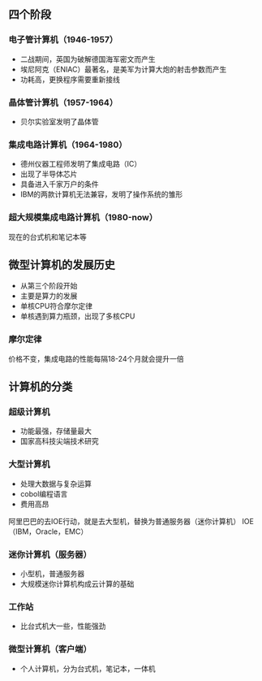 ## 四个阶段

### 电子管计算机（1946-1957）

* 二战期间，英国为破解德国海军密文而产生
* 埃尼阿克（ENIAC）最著名，是美军为计算大炮的射击参数而产生
* 功耗高，更换程序需要重新接线

### 晶体管计算机（1957-1964）

* 贝尔实验室发明了晶体管

### 集成电路计算机（1964-1980）

* 德州仪器工程师发明了集成电路（IC）
* 出现了半导体芯片
* 具备进入千家万户的条件
* IBM的两款计算机无法兼容，发明了操作系统的雏形

### 超大规模集成电路计算机（1980-now）

现在的台式机和笔记本等

## 微型计算机的发展历史

* 从第三个阶段开始
* 主要是算力的发展
* 单核CPU符合摩尔定律
* 单核遇到算力瓶颈，出现了多核CPU

### 摩尔定律

价格不变，集成电路的性能每隔18-24个月就会提升一倍

## 计算机的分类

### 超级计算机

* 功能最强，存储量最大
* 国家高科技尖端技术研究

### 大型计算机

* 处理大数据与复杂运算
* cobol编程语言
* 费用高昂

阿里巴巴的去IOE行动，就是去大型机，替换为普通服务器（迷你计算机）
IOE（IBM，Oracle，EMC）

### 迷你计算机（服务器）

* 小型机，普通服务器
* 大规模迷你计算机构成云计算的基础

### 工作站

* 比台式机大一些，性能强劲

### 微型计算机（客户端）

* 个人计算机，分为台式机，笔记本，一体机